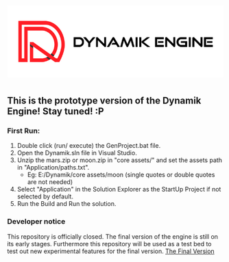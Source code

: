 ![Dynamik Engine Logo](https://github.com/DhirajWishal/Dynamik/blob/master/Dependencies/Assets/icons/Samples/DynamikL.png)
# 

## This is the prototype version of the Dynamik Engine! Stay tuned! :P

### First Run:
1. Double click (run/ execute) the GenProject.bat file.
2. Open the Dynamik.sln file in Visual Studio.
3. Unzip the mars.zip or moon.zip in "core assets/" and set the assets path in "Application/paths.txt".
   - Eg: E:/Dynamik/core assets/moon    (single quotes or double quotes are not needed)
4. Select "Application" in the Solution Explorer as the StartUp Project if not selected by default.
5. Run the Build and Run the solution. 

### Developer notice
This repository is officially closed. The final version of the engine is still on its early stages. Furthermore this repository will be used as a test bed to test out new experimental features for the final version.
[The Final Version](https://github.com/DhirajWishal/DynamikEngine)
